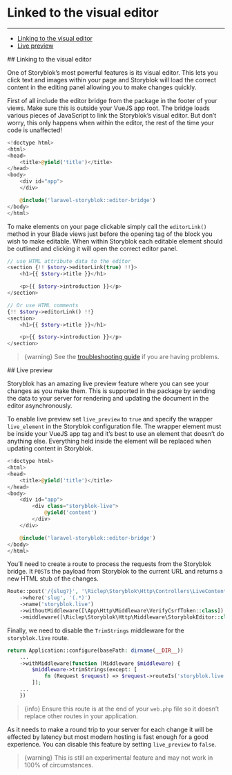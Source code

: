 # Linked to the visual editor

---

- [Linking to the visual editor](#editable-comment-link)
- [Live preview](#live-preview)



<a name="editable-comment-link">
## Linking to the visual editor
</a>

One of Storyblok’s most powerful features is its visual editor. This lets you click text and images within your page and Storyblok will load the correct content in the editing panel allowing you to make changes quickly.

First of all include the editor bridge from the package in the footer of your views. Make sure this is outside your VueJS app root. The bridge loads various pieces of JavaScript to link the Storyblok’s visual editor. But don’t worry, this only happens when within the editor, the rest of the time your code is unaffected!

```php
<!doctype html>
<html>
<head>
	<title>@yield('title')</title>
</head>
<body>
    <div id="app">
    </div>

    @include('laravel-storyblok::editor-bridge')
</body>
</html>
```


To make elements on your page clickable simply call the `editorLink()` method in your Blade views just before the opening tag of the block you wish to make editable. When within Storyblok each editable element should be outlined and clicking it will open the correct editor panel.

```php
// use HTML attribute data to the editor
<section {!! $story->editorLink(true) !!}>
    <h1>{{ $story->title }}</h1>

    <p>{{ $story->introduction }}</p>
</section>

// Or use HTML comments
{!! $story->editorLink() !!}
<section>
    <h1>{{ $story->title }}</h1>

    <p>{{ $story->introduction }}</p>
</section>
```

> {warning} See the [troubleshooting guide](/{{route}}/{{version}}/troubleshooting) if you are having problems.


<a name="live-preview">
## Live preview
</a>

Storyblok has an amazing live preview feature where you can see your changes as you make them. This is supported in the package by sending the data to your server for rendering and updating the document in the editor asynchronously.

To enable live preview set `live_preview` to `true` and specify the wrapper `live_element` in the Storyblok configuration file. The wrapper element must be inside your VueJS app tag and it’s best to use an element that doesn’t do anything else. Everything held inside the element will be replaced when updating content in Storyblok.

```php
<!doctype html>
<html>
<head>
	<title>@yield('title')</title>
</head>
<body>
    <div id="app">
        <div class="storyblok-live">
			@yield('content')
		</div>
    </div>

    @include('laravel-storyblok::editor-bridge')
</body>
</html>
```

You’ll need to create a route to process the requests from the Storyblok bridge. It `POST`s the payload from Storyblok to the current URL and returns a new HTML stub of the changes.

```php
Route::post('/{slug?}', '\Riclep\Storyblok\Http\Controllers\LiveContentController@show')
    ->where('slug', '(.*)')
    ->name('storyblok.live')
    ->withoutMiddleware([\App\Http\Middleware\VerifyCsrfToken::class])
    ->middleware([\Riclep\Storyblok\Http\Middleware\StoryblokEditor::class]);
```

Finally, we need to disable the `TrimStrings` middleware for the `storyblok.live` route.

```php
return Application::configure(basePath: dirname(__DIR__))
    ...
    ->withMiddleware(function (Middleware $middleware) {
        $middleware->trimStrings(except: [
            fn (Request $request) => $request->routeIs('storyblok.live'),
        ]);
    ...
    })
```

> {info} Ensure this route is at the end of your `web.php` file so it doesn’t replace other routes in your application.

As it needs to make a round trip to your server for each change it will be effected by latency but most modern hosting is fast enough for a good experience. You can disable this feature by setting `live_preview` to `false`.

> {warning} This is still an experimental feature and may not work in 100% of circumstances.
